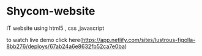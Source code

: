 # Shycom-website
IT website using html5 , css ,javascript

to watch live demo click here(https://app.netlify.com/sites/lustrous-figolla-8bb276/deploys/67ab24a6e8632fb52ca7e0ba)

